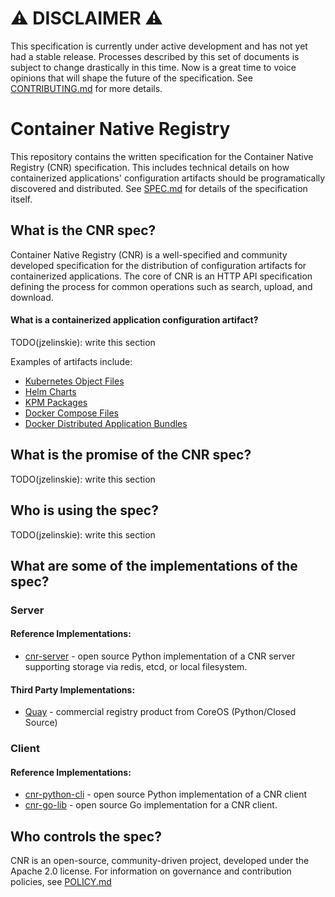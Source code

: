 # ⚠️️ DISCLAIMER ⚠️️

This specification is currently under active development and has not yet had a stable release.
Processes described by this set of documents is subject to change drastically in this time.
Now is a great time to voice opinions that will shape the future of the specification.
See [CONTRIBUTING.md](CONTRIBUTING.md) for more details.

# Container Native Registry

This repository contains the written specification for the Container Native Registry (CNR) specification.
This includes technical details on how containerized applications' configuration artifacts should be programatically discovered and distributed.
See [SPEC.md](SPEC.md) for details of the specification itself.

## What is the CNR spec?

Container Native Registry (CNR) is a well-specified and community developed specification for the distribution of configuration artifacts for containerized applications.
The core of CNR is an HTTP API specification defining the process for common operations such as search, upload, and download.

#### What is a containerized application configuration artifact?

TODO(jzelinskie): write this section

Examples of artifacts include:

* [Kubernetes Object Files](https://kubernetes.io/docs/concepts/abstractions/overview/)
* [Helm Charts](https://github.com/kubernetes/helm/blob/master/docs/charts.md)
* [KPM Packages](https://github.com/coreos/kpm/blob/master/Documentation/create_packages.md)
* [Docker Compose Files](https://docs.docker.com/compose/)
* [Docker Distributed Application Bundles](https://docs.docker.com/compose/bundles/)

## What is the promise of the CNR spec?

TODO(jzelinskie): write this section

## Who is using the spec?

TODO(jzelinskie): write this section

## What are some of the implementations of the spec?

### Server

#### Reference Implementations:

* [cnr-server](https://github.com/cn-app-registry/cnr-server) - open source Python implementation of a CNR server supporting storage via redis, etcd, or local filesystem.

#### Third Party Implementations:

* [Quay](https://quay.io) - commercial registry product from CoreOS (Python/Closed Source)

### Client

#### Reference Implementations:

* [cnr-python-cli](https://github.com/cn-app-registry/cnr-python-cli) - open source Python implementation of a CNR client
* [cnr-go-lib](https://github.com/cn-app-registry/cnr-go-lib) - open source Go implementation for a CNR client.


## Who controls the spec?

CNR is an open-source, community-driven project, developed under the Apache 2.0 license.
For information on governance and contribution policies, see [POLICY.md](POLICY.md)
